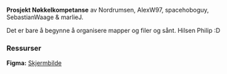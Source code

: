 **Prosjekt Nøkkelkompetanse**
av Nordrumsen, AlexW97, spacehoboguy, SebastianWaage & marlieJ.

Det er bare å begynne å organisere mapper og filer og sånt. 
Hilsen Philip :D

### Ressurser
**Figma:** [Skjermbilde](https://www.figma.com/file/UFpxEF41wAbzKmsv7U8VQ7/DESIGN_FORSLAG_TIL_GEIR?node-id=0-1&t=qY24wiirwyMpQUKI-0)
